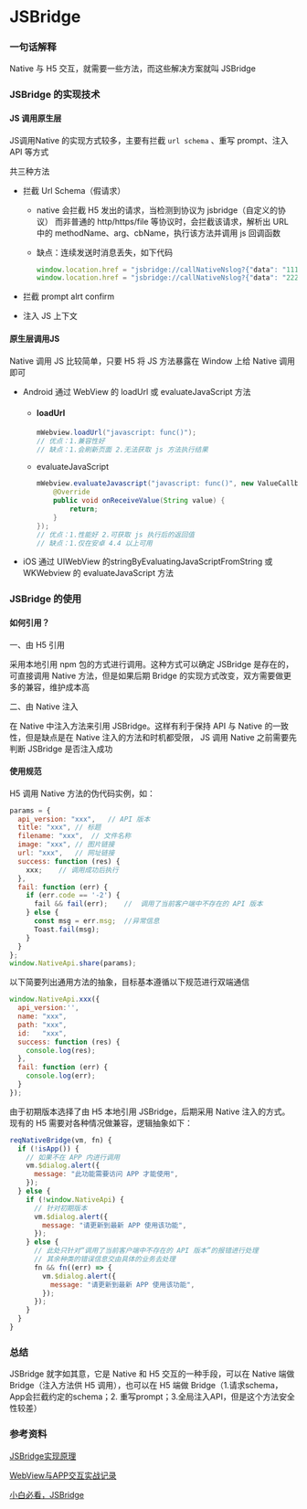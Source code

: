 # JSBridge



### 一句话解释

Native 与 H5 交互，就需要一些方法，而这些解决方案就叫 JSBridge



### JSBridge 的实现技术

#### JS 调用原生层

JS调用Native 的实现方式较多，主要有拦截 `url schema` 、重写 prompt、注入 API 等方式	

共三种方法

- 拦截 Url Schema（假请求）

  - native 会拦截 H5 发出的请求，当检测到协议为 jsbridge（自定义的协议） 而非普通的 http/https/file 等协议时，会拦截该请求，解析出 URL 中的 methodName、arg、cbName，执行该方法并调用 js 回调函数

  - 缺点：连续发送时消息丢失，如下代码

    ```javascript
    window.location.href = "jsbridge://callNativeNslog?{"data": "111", "cbName": ""}";
    window.location.href = "jsbridge://callNativeNslog?{"data": "222", "cbName": ""}";
    ```

    

- 拦截 prompt alrt confirm

- 注入 JS 上下文



#### 原生层调用JS

Native 调用 JS 比较简单，只要 H5 将 JS 方法暴露在 Window 上给 Native 调用即可

- Android 通过 WebView 的 loadUrl 或 evaluateJavaScript 方法

  - #### loadUrl 

    ```java
    mWebview.loadUrl("javascript: func()");
    // 优点：1.兼容性好
    // 缺点：1.会刷新页面 2.无法获取 js 方法执行结果
    ```

  - evaluateJavaScript 

    ```java
    mWebview.evaluateJavascript("javascript: func()", new ValueCallback<String>() {
        @Override
        public void onReceiveValue(String value) {
            return;
        }
    });
    // 优点：1.性能好 2.可获取 js 执行后的返回值
    // 缺点：1.仅在安卓 4.4 以上可用
    ```

    

- iOS 通过 UIWebView 的stringByEvaluatingJavaScriptFromString 或 WKWebview 的 evaluateJavaScript 方法



### JSBridge 的使用

#### 如何引用？

一、由 H5 引用

采用本地引用 npm 包的方式进行调用。这种方式可以确定 JSBridge 是存在的，可直接调用 Native 方法，但是如果后期 Bridge 的实现方式改变，双方需要做更多的兼容，维护成本高

二、由 Native 注入

在 Native 中注入方法来引用 JSBridge。这样有利于保持 API 与 Native 的一致性，但是缺点是在 Native 注入的方法和时机都受限， JS 调用 Native 之前需要先判断 JSBridge 是否注入成功


#### 使用规范

H5 调用 Native 方法的伪代码实例，如：

```javascript
params = {
  api_version: "xxx",	// API 版本
  title: "xxx",	// 标题
  filename: "xxx",	// 文件名称
  image: "xxx",	// 图片链接
  url: "xxx",	// 网址链接
  success: function (res) {
    xxx;	// 调用成功后执行
  },
  fail: function (err) {
    if (err.code == '-2') {
      fail && fail(err);	//	调用了当前客户端中不存在的 API 版本
    } else {
      const msg = err.msg;	//异常信息
      Toast.fail(msg);
    }
  }
};
window.NativeApi.share(params);
```

以下简要列出通用方法的抽象，目标基本遵循以下规范进行双端通信

```javascript
window.NativeApi.xxx({
  api_version:'',
  name: "xxx",
  path: "xxx",
  id:	"xxx",
  success: function (res) {
    console.log(res);
  },
  fail: function (err) {
    console.log(err);
  }
});
```

由于初期版本选择了由 H5 本地引用 JSBridge，后期采用 Native 注入的方式。现有的 H5 需要对各种情况做兼容，逻辑抽象如下：

```javascript
reqNativeBridge(vm, fn) {
  if (!isApp()) {
    // 如果不在 APP 内进行调用
    vm.$dialog.alert({
      message: "此功能需要访问 APP 才能使用",
    });
  } else {
    if (!window.NativeApi) {
      // 针对初期版本
      vm.$dialog.alert({
        message: "请更新到最新 APP 使用该功能",
      });
    } else {
      // 此处只针对“调用了当前客户端中不存在的 API 版本”的报错进行处理
      // 其余种类的错误信息交由具体的业务去处理
      fn && fn((err) => {
        vm.$dialog.alert({
          message: "请更新到最新 APP 使用该功能",
        });
      });
    }
  }
}
```





### 总结

JSBridge 就字如其意，它是 Native 和 H5 交互的一种手段，可以在 Native 端做 Bridge（注入方法供 H5 调用），也可以在 H5 端做 Bridge（1.请求schema，App会拦截约定的schema；2. 重写prompt；3.全局注入API，但是这个方法安全性较差）





### 参考资料

[JSBridge实现原理](https://github.com/mcuking/JSBridge)

[WebView与APP交互实战记录](https://segmentfault.com/a/1190000018208609)

[小白必看，JSBridge](https://mp.weixin.qq.com/s?__biz=MzI0NTE5NzYyMw==&mid=2247484005&idx=1&sn=43b97435aa13b4427c82bf87a9165c05&chksm=e9537c3dde24f52ba8f59e7ea837ac6b23d8bc8376cb6d5e7a34214ed49b6820fe67ab80416b&mpshare=1&scene=1&srcid=&sharer_sharetime=1582500333067&sharer_shareid=778ad5bf3b27e0078eb105d7277263f6#rd)